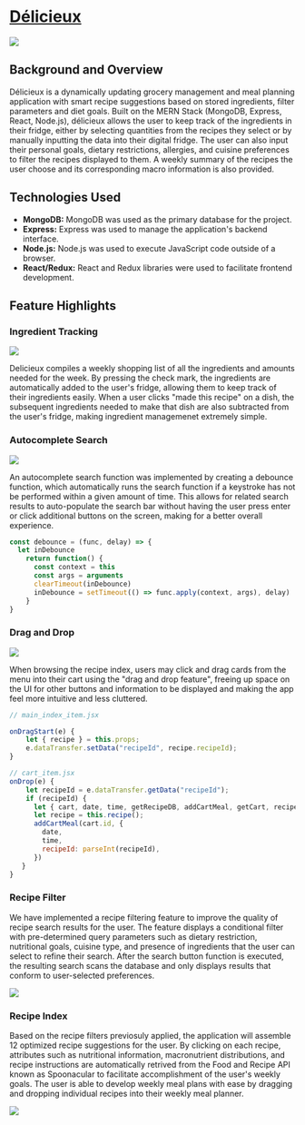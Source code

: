 # <a href="https://delicieux.herokuapp.com/" target="_blank">Délicieux</a>

![](https://github.com/jashieh/delicieux/blob/master/demo/landing.gif)

## Background and Overview
Délicieux is a dynamically updating grocery management and meal planning application with smart recipe suggestions based on stored ingredients, filter parameters and diet goals. Built on the MERN Stack (MongoDB, Express, React, Node.js), délicieux allows the user to keep track of the ingredients in their fridge, either by selecting quantities from the recipes they select or by manually inputting the data into their digital fridge. The user can also input their personal goals, dietary restrictions, allergies, and cuisine preferences to filter the recipes displayed to them. A weekly summary of the recipes the user choose and its corresponding macro information is also provided.

## Technologies Used
* **MongoDB:** MongoDB was used as the primary database for the project.
* **Express:** Express was used to manage the application's backend interface.
* **Node.js:** Node.js was used to execute JavaScript code outside of a browser.
* **React/Redux:** React and Redux libraries were used to facilitate frontend development.

## Feature Highlights

### Ingredient Tracking

![](https://github.com/jashieh/delicieux/blob/master/demo/ingredients.gif)

Delicieux compiles a weekly shopping list of all the ingredients and amounts needed for the week. By pressing the check mark, the ingredients are automatically added to the user's fridge, allowing them to keep track of their ingredients easily. When a user clicks "made this recipe" on a dish, the subsequent ingredients needed to make that dish are also subtracted from the user's fridge, making ingredient managemenet extremely simple.

### Autocomplete Search

![](https://github.com/jashieh/delicieux/blob/master/demo/auto.gif)

An autocomplete search function was implemented by creating a debounce function, which automatically runs the search function if a keystroke has not be performed within a given amount of time. This allows for related search results to auto-populate the search bar without having the user press enter or click additional buttons on the screen, making for a better overall experience.

```javascript
const debounce = (func, delay) => {
  let inDebounce
    return function() {
      const context = this
      const args = arguments
      clearTimeout(inDebounce)
      inDebounce = setTimeout(() => func.apply(context, args), delay)
    }
}
```

### Drag and Drop 

![](https://github.com/jashieh/delicieux/blob/master/demo/drag.gif)

When browsing the recipe index, users may click and drag cards from the menu into their cart using the "drag and drop feature", freeing up space on the UI for other buttons and information to be displayed and making the app feel more intuitive and less cluttered. 

```javascript
// main_index_item.jsx

onDragStart(e) {
    let { recipe } = this.props;
    e.dataTransfer.setData("recipeId", recipe.recipeId);
}

// cart_item.jsx
onDrop(e) {
    let recipeId = e.dataTransfer.getData("recipeId");
    if (recipeId) {
      let { cart, date, time, getRecipeDB, addCartMeal, getCart, recipes } = this.props;
      let recipe = this.recipe();
      addCartMeal(cart.id, {
        date,
        time,
        recipeId: parseInt(recipeId),
      })
   }
}
```

 ### Recipe Filter

We have implemented a recipe filtering feature to improve the quality of recipe search results for the user. The feature displays a conditional filter with pre-determined query parameters such as dietary restriction, nutritional goals, cuisine type, and presence of ingredients that the user can select to refine their search. After the search button function is executed, the resulting search scans the database and only displays results that conform to user-selected preferences.


![](https://github.com/jashieh/delicieux/blob/master/frontend/src/components/stylesheets/assets/filter.jpg)


 ### Recipe Index

Based on the recipe filters previosuly applied, the application will assemble 12 optimized recipe suggestions for the user. By clicking on each recipe, attributes such as nutritional information, macronutrient distributions, and recipe instructions are automatically retrived from the Food and Recipe API known as Spoonacular to facilitate accomplishment of the user's weekly goals. The user is able to develop weekly meal plans with ease by dragging and dropping individual recipes into their weekly meal planner. 
  
![](https://github.com/jashieh/delicieux/blob/master/demo/index.gif)

